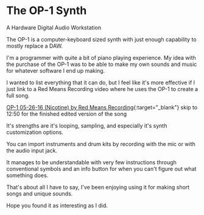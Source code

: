 <!-- 2022-02-28- -->

# The OP-1 Synth

A Hardware Digital Audio Workstation

The OP-1 is a computer-keyboard sized synth with just enough capability to mostly replace a DAW.

I'm a programmer with quite a bit of piano playing experience. My idea with the purchase of the OP-1 was to be able to make my own sounds and music for whatever software I end up making.

I wanted to list everything that it can do, but I feel like it's more effective if I just link to a Red Means Recording video where he uses the OP-1 to create a full song.

[OP-1 05-26-16 (Nicotine) by Red Means Recording](https://www.youtube.com/watch?v=TpIVf1dXrbU){:target="\_blank"}
skip to 12:50 for the finished edited version of the song

It's strengths are it's looping, sampling, and especially it's synth customization options.

You can import instruments and drum kits by recording with the mic or with the audio input jack.

It manages to be understandable with very few instructions through conventional symbols and an info button for when you can't figure out what something does.

That's about all I have to say, I've been enjoying using it for making short songs and unique sounds.

Hope you found it as interesting as I did.
